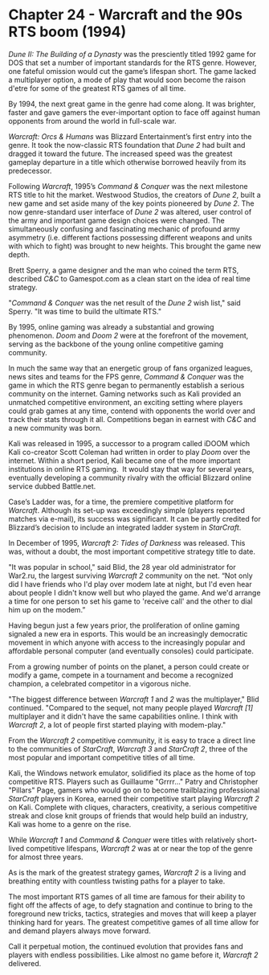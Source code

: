 # Chapter 24 - Warcraft and the 90s RTS boom  (1994)

*Dune II: The Building of a Dynasty* was the presciently titled 1992 game for DOS that set a number of important standards for the RTS genre. However, one fateful omission would cut the game’s lifespan short. The game lacked a multiplayer option, a mode of play that would soon become the raison d'etre for some of the greatest RTS games of all time.

By 1994, the next great game in the genre had come along. It was brighter, faster and gave gamers the ever-important option to face off against human opponents from around the world in full-scale war.

*Warcraft: Orcs & Humans* was Blizzard Entertainment’s first entry into the genre. It took the now-classic RTS foundation that *Dune 2* had built and dragged it toward the future. The increased speed was the greatest gameplay departure in a title which otherwise borrowed heavily from its predecessor.

Following *Warcraft*, 1995’s *Command & Conquer* was the next milestone RTS title to hit the market. Westwood Studios, the creators of *Dune 2*, built a new game and set aside many of the key points pioneered by *Dune 2*. The now genre-standard user interface of *Dune 2* was altered, user control of the army and important game design choices were changed. The simultaneously confusing and fascinating mechanic of profound army asymmetry (i.e. different factions possessing different weapons and units with which to fight) was brought to new heights. This brought the game new depth.

Brett Sperry, a game designer and the man who coined the term RTS, described *C&C* to Gamespot.com as a clean start on the idea of real time strategy.

"*Command & Conquer* was the net result of the *Dune 2* wish list," said Sperry. "It was time to build the ultimate RTS."

By 1995, online gaming was already a substantial and growing phenomenon. *Doom* and *Doom 2* were at the forefront of the movement, serving as the backbone of the young online competitive gaming community. 

In much the same way that an energetic group of fans organized leagues, news sites and teams for the FPS genre, *Command & Conquer* was the game in which the RTS genre began to permanently establish a serious community on the internet. Gaming networks such as Kali provided an unmatched competitive environment, an exciting setting where players could grab games at any time, contend with opponents the world over and track their stats through it all. Competitions began in earnest with *C&C* and a new community was born.

Kali was released in 1995, a successor to a program called iDOOM which Kali co-creator Scott Coleman had written in order to play *Doom* over the internet. Within a short period, Kali became one of the more important institutions in online RTS gaming.  It would stay that way for several years, eventually developing a community rivalry with the official Blizzard online service dubbed Battle.net.

Case’s Ladder was, for a time, the premiere competitive platform for *Warcraft*. Although its set-up was exceedingly simple (players reported matches via e-mail), its success was significant. It can be partly credited for Blizzard’s decision to include an integrated ladder system in *StarCraft*.

In December of 1995, *Warcraft 2: Tides of Darkness* was released. This was, without a doubt, the most important competitive strategy title to date.

"It was popular in school," said Blid, the 28 year old administrator for War2.ru, the largest surviving *Warcraft 2* community on the net. “Not only did I have friends who I'd play over modem late at night, but I'd even hear about people I didn't know well but who played the game. And we'd arrange a time for one person to set his game to 'receive call' and the other to dial him up on the modem.”

Having begun just a few years prior, the proliferation of online gaming signaled a new era in esports. This would be an increasingly democratic movement in which anyone with access to the increasingly popular and affordable personal computer (and eventually consoles) could participate.

From a growing number of points on the planet, a person could create or modify a game, compete in a tournament and become a recognized champion, a celebrated competitor in a vigorous niche.

"The biggest difference between *Warcraft 1* and *2* was the multiplayer," Blid continued. "Compared to the sequel, not many people played *Warcraft [1]* multiplayer and it didn't have the same capabilities online. I think with *Warcraft 2*, a lot of people first started playing with modem-play."

From the *Warcraft 2* competitive community, it is easy to trace a direct line to the communities of *StarCraft*, *Warcraft 3* and *StarCraft 2*, three of the most popular and important competitive titles of all time.

Kali, the Windows network emulator, solidified its place as the home of top competitive RTS. Players such as Guillaume "Grrrr..." Patry and Christopher "Pillars" Page, gamers who would go on to become trailblazing professional *StarCraft* players in Korea, earned their competitive start playing *Warcraft 2* on Kali. Complete with cliques, characters, creativity, a serious competitive streak and close knit groups of friends that would help build an industry, Kali was home to a genre on the rise.

While *Warcraft 1* and *Command & Conquer* were titles with relatively short-lived competitive lifespans, *Warcraft 2* was at or near the top of the genre for almost three years. 

As is the mark of the greatest strategy games, *Warcraft 2* is a living and breathing entity with countless twisting paths for a player to take. 

The most important RTS games of all time are famous for their ability to fight off the affects of age, to defy stagnation and continue to bring to the foreground new tricks, tactics, strategies and moves that will keep a player thinking hard for years. The greatest competitive games of all time allow for and demand players always move forward.

Call it perpetual motion, the continued evolution that provides fans and players with endless possibilities. Like almost no game before it, *Warcraft 2* delivered.